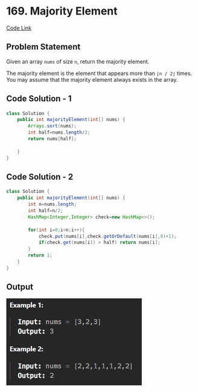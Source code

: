 # 169. Majority Element

[Code Link](https://leetcode.com/problems/sort-colors/description/)

<!-- [Youtube Link](https://www.youtube.com/watch?v=TYT5TJSfGlo&ab_channel=Technosage) -->

## Problem Statement

Given an array `nums` of size `n`, return the majority element.

The majority element is the element that appears more than `⌊n / 2⌋` times. You may assume that the majority element always exists in the array.

## Code Solution - 1

```java
class Solution {
    public int majorityElement(int[] nums) {
        Arrays.sort(nums);
        int half=nums.length/2;
        return nums[half];

    }
}
```

## Code Solution - 2

```java
class Solution {
    public int majorityElement(int[] nums) {
        int n=nums.length;
        int half=n/2;
        HashMap<Integer,Integer> check=new HashMap<>();

        for(int i=0;i<n;i++){
            check.put(nums[i],check.getOrDefault(nums[i],0)+1);
            if(check.get(nums[i]) > half) return nums[i];
        }
        return 1;
    }
}
```

## Output

![Output](image-39.png)
